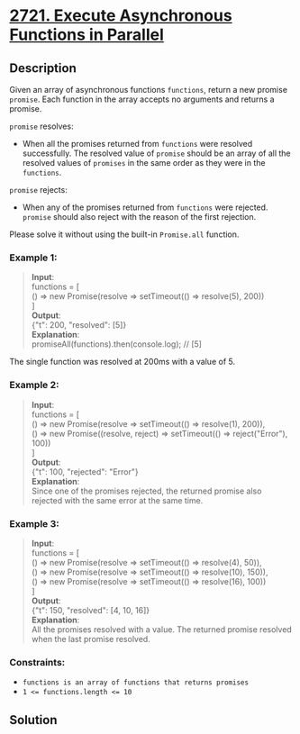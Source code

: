 # [2721. Execute Asynchronous Functions in Parallel][title]

## Description
Given an array of asynchronous functions `functions`, return a new promise `promise`. Each function in the array accepts no arguments and returns a promise.

`promise` resolves:

- When all the promises returned from `functions` were resolved successfully. The resolved value of `promise` should be an array of all the resolved values of `promises` in the same order as they were in the `functions`.

`promise` rejects:

- When any of the promises returned from `functions` were rejected. `promise` should also reject with the reason of the first rejection.      

Please solve it without using the built-in `Promise.all` function.

 

### Example 1:    
>  __Input__:           
   functions = [     
   () => new Promise(resolve => setTimeout(() => resolve(5), 200))      
   ]                       
   __Output__:       
   {"t": 200, "resolved": [5]}                    
   __Explanation__:     
   promiseAll(functions).then(console.log); // [5]       

   The single function was resolved at 200ms with a value of 5.      

### Example 2:    
>  __Input__:           
   functions = [     
    () => new Promise(resolve => setTimeout(() => resolve(1), 200)),       
    () => new Promise((resolve, reject) => setTimeout(() => reject("Error"), 100))     
   ]                      
   __Output__:       
   {"t": 100, "rejected": "Error"}                
   __Explanation__:     
   Since one of the promises rejected, the returned promise also rejected with the same error at the same time.        


### Example 3:    
>  __Input__:        
   functions = [     
    () => new Promise(resolve => setTimeout(() => resolve(4), 50)),        
    () => new Promise(resolve => setTimeout(() => resolve(10), 150)),      
    () => new Promise(resolve => setTimeout(() => resolve(16), 100))    
   ]            
   __Output__:    
   {"t": 150, "resolved": [4, 10, 16]}                      
   __Explanation__:     
   All the promises resolved with a value. The returned promise resolved when the last promise resolved.         
   

### Constraints:
- `functions is an array of functions that returns promises`
- `1 <= functions.length <= 10`

## Solution

```

```

[title]: https://leetcode.com/problems/execute-asynchronous-functions-in-parallel/